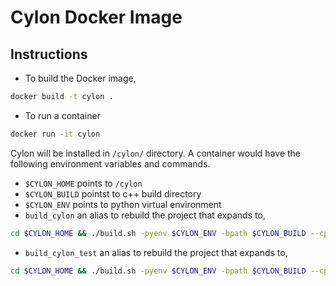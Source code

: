 # Cylon Docker Image 

## Instructions 

- To build the Docker image, 
```bash
docker build -t cylon .
```

- To run a container
```bash
docker run -it cylon
```

Cylon will be installed in `/cylon/` directory. A container would have the following environment 
variables and commands. 
- `$CYLON_HOME` points to `/cylon`
- `$CYLON_BUILD` pointst to c++ build directory
- `$CYLON_ENV` points to python virtual environment
- `build_cylon` an alias to rebuild the project that expands to, 
```bash
cd $CYLON_HOME && ./build.sh -pyenv $CYLON_ENV -bpath $CYLON_BUILD --cpp --python --release
```
- `build_cylon_test` an alias to rebuild the project that expands to, 
```bash
cd $CYLON_HOME && ./build.sh -pyenv $CYLON_ENV -bpath $CYLON_BUILD --cpp --test --python --pytest --release 
```